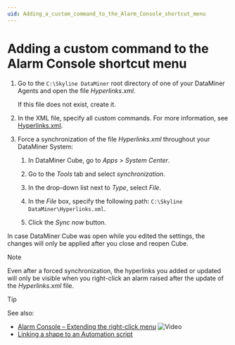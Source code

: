 ```yaml
---
uid: Adding_a_custom_command_to_the_Alarm_Console_shortcut_menu
---
```


# Adding a custom command to the Alarm Console shortcut menu

1. Go to the `C:\Skyline DataMiner` root directory of one of your DataMiner Agents and open the file *Hyperlinks.xml*.

   If this file does not exist, create it.

1. In the XML file, specify all custom commands. For more information, see [Hyperlinks.xml](xref:Hyperlinks_xml#hyperlinksxml).

1. Force a synchronization of the file *Hyperlinks.xml* throughout your DataMiner System:

   1. In DataMiner Cube, go to *Apps* > *System Center*.

   1. Go to the *Tools* tab and select *synchronization*.

   1. In the drop-down list next to *Type*, select *File*.

   1. In the *File* box, specify the following path: `C:\Skyline DataMiner\Hyperlinks.xml`.

   1. Click the *Sync now* button.

In case DataMiner Cube was open while you edited the settings, the changes will only be applied after you close and reopen Cube.

> [!NOTE]
> Even after a forced synchronization, the hyperlinks you added or updated will only be visible when you right-click an alarm raised after the update of the *Hyperlinks.xml* file.

> [!TIP]
> See also:
>
> - [Alarm Console – Extending the right-click menu](https://community.dataminer.services/video/alarm-console-extending-the-right-click-menu/) ![Video](~/user-guide/images/video_Duo.png)
> - [Linking a shape to an Automation script](xref:Linking_a_shape_to_an_Automation_script)
